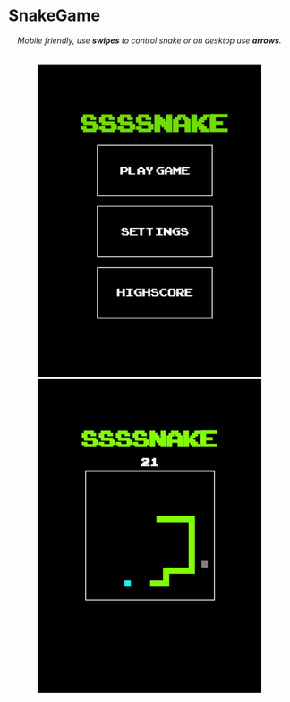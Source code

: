 # SnakeGame

<p align="center">
  <i> Mobile friendly, use <b>swipes</b> to control snake or on desktop use <b>arrows</b>. </i>
  <br /><br /><br />
  <img src="https://raw.githubusercontent.com/mostrozny/SnakeGame/master/images/snakemenu.jpg" alt="text" width="400" />
  <br />
<img src="https://raw.githubusercontent.com/mostrozny/SnakeGame/master/images/snakegame.jpg" alt="text" width="400px" />  
</p>
